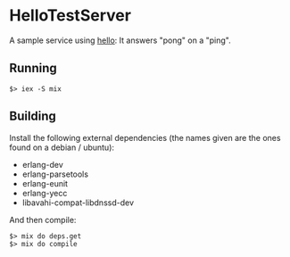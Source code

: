 HelloTestServer
=============

A sample service using [hello](https://github.com/travelping/hello): It answers "pong" on a "ping".


## Running

    $> iex -S mix

## Building

Install the following external dependencies (the names given are
the ones found on a debian / ubuntu):

* erlang-dev
* erlang-parsetools
* erlang-eunit
* erlang-yecc
* libavahi-compat-libdnssd-dev

And then compile:

    $> mix do deps.get
    $> mix do compile
